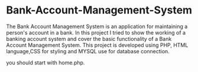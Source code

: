 # Bank-Account-Management-System
The Bank Account Management System is an application for maintaining a person's account in a bank. In this project I tried to show the working of a banking account system and cover the basic functionality of a Bank Account Management System. This project is developed using PHP, HTML language,CSS for styling and MYSQL use for database connection.


you should start with home.php.

